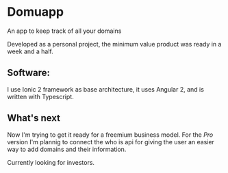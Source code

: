 # Domuapp
An app to keep track of all your domains

Developed as a personal project, the minimum value product was ready in a week and a half.

## Software:

I use Ionic 2 framework as base architecture, it uses Angular 2, and is written with Typescript.

## What's next
Now I'm trying to get it ready for a freemium business model. For the *Pro* version I'm plannig to connect the who is api for giving the user an easier way to add domains and their information.

Currently looking for investors.
